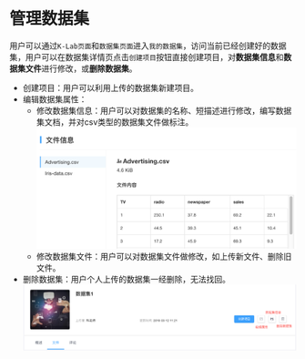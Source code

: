 # 管理数据集

用户可以通过`K-Lab页面`和`数据集页面`进入`我的数据集`，访问当前已经创建好的数据集，用户可以在数据集详情页点击`创建项目`按钮直接创建项目，对**数据集信息**和**数据集文件**进行修改，或**删除数据集**。
* 创建项目：用户可以利用上传的数据集新建项目。
* 编辑数据集属性：
  * 修改数据集信息：用户可以对数据集的名称、短描述进行修改，编写数据集文档，并对csv类型的数据集文件做标注。
  ![image description](/image/dataset-information.png)
  * 修改数据集文件：用户可以对数据集文件做修改，如上传新文件、删除旧文件。
* 删除数据集：用户个人上传的数据集一经删除，无法找回。
  ![image description](/image/dataset-delete.png)
